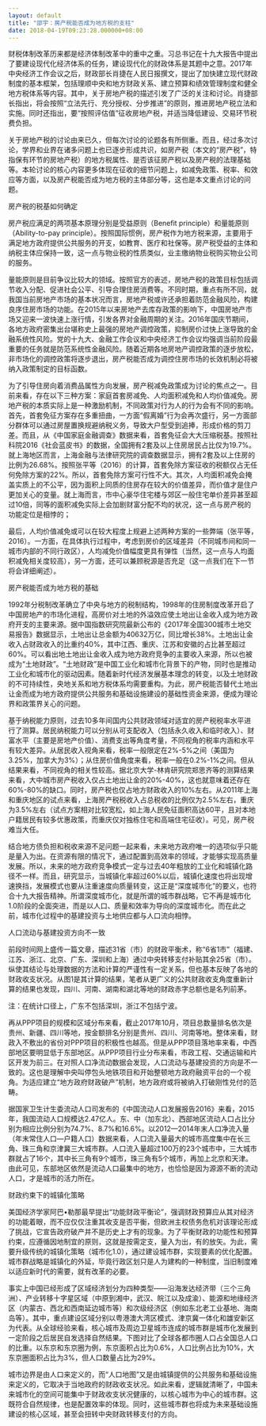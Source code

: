 ```yaml
---
layout: default
title: "邵宇：房产税能否成为地方税的支柱"
date: 2018-04-19T09:23:28.000000+08:00
---
```


财税体制改革历来都是经济体制改革中的重中之重。习总书记在十九大报告中提出了要建设现代化经济体系的任务，建设现代化的财政体系是其题中之意。2017年中央经济工作会议之后，财政部长肖捷在人民日报撰文，提出了加快建立现代财政制度的基本框架，包括理顺中央和地方财政关系、建立预算和绩效管理制度和健全地方税体系等内容。其中，关于房地产税的描述引发了广泛的关注和讨论。肖捷部长指出，将会按照“立法先行、充分授权、分步推进”的原则，推进房地产税立法和实施。同时还指出，要“按照评估值”征收房地产税，并适当降低建设、交易环节税费负担。

关于房地产税的讨论由来已久，但每次讨论的论题各有所侧重。而且，经过多次讨论，学界和业界在诸多问题上也已逐步形成共识，如房产税（本文的“房产税”，特指保有环节的房地产税）的地方税属性、是否该征房产税以及房产税的法理基础等。本轮讨论的核心内容更多体现在征收的细节问题上，如减免政策、税率、和效应等方面，以及房产税能否成为地方税的主体部分等，这也是本文重点讨论的问题。

房产税的税基如何确定

房产税应满足的两项基本原理分别是受益原则（Benefit principle）和量能原则（Ability-to-pay principle）。按照国际惯例，房产税作为地方税来源，主要用于满足地方政府提供公共服务的开支，如教育、医疗和社保等。房产税受益的主体和纳税主体应保持一致，这一点与物业税的性质类似，业主缴纳物业税购买物业公司的服务。

量能原则是目前争议比较大的领域。按照官方的表述，房地产税的政策目标包括调节收入分配、促进社会公平、引导合理住房消费等。不同时期，重点有所不同，就我国当前房地产市场的基本状况而言，房地产税或许还承担着防范金融风险，构建良序住房市场的功能。在2015年以来房地产去库存政策的影响下，中国房地产市场又迎来一波快速上涨行情，引发各界对金融周期的关注。2016年国庆节期间，各地方政府密集出台堪称史上最强的房地产调控政策，抑制房价过快上涨导致的金融系统性风险。党的十九大、金融工作会议和中央经济工作会议均强调当前阶段最重要的任务就是防范系统性金融风险。随着近期各地房地产调控政策的逐步放松，非市场化的调控政策将逐步退出，房产税能否成为调控住房市场的长效机制必将被纳入政策制定的目标函数。

为了引导住房向着消费品属性方向发展，房产税减免政策成为讨论的焦点之一。目前来看，存在以下三种方案：家庭首套房减免、人均面积减免和人均价值减免。房地产税的本质实际上是一种激励机制，不同政策对行为人的行为会有不同的影响。首先，首套免征方案存在多重扭曲，一方面“假离婚”行为会再次盛行，另一方面部分群体可以通过房屋置换规避纳税义务，导致大户型受到追捧，形成价格的剪刀差。而且，从《中国家庭金融调查》数据来看，首套免征会大大压缩税基。按照社科院2016《社会蓝皮书》的数据，全国拥有2套及以上住房居民占比仅为19.7%。就上海地区而言，上海金融与法律研究院的调查数据显示，拥有2套及以上住房的比例为26.68%。按照张平等（2016）的计算，首套免除方案征收的税额仅占无任何免除方案的22%。所以，首套免除方案可行性不大。其次，人均面积减免会掩盖实质上的不公平，因为面积上同质的住房存在较大的价值差异，而价值才是住户更加关心的变量。就上海而言，市中心豪华住宅楼与郊区一般住宅单价差异甚至超过10倍，同等的面积减免实际上会加剧财富分配不均的状况，这一点与房产税的功能定位是相悖的；

最后，人均价值减免或可以在较大程度上规避上述两种方案的一些弊端（张平等，2016）。一方面，在具体执行过程中，考虑到房价的区域差异（不同城市间和同一城市内部的不同行政区），人均减免价值幅度更具有弹性（当然，这一点与人均面积减免相关度较高），另一方面，还可以兼顾税源是否充足（这一点我们在下一节将会详细阐述）。

房产税能否成为地方税的基础

1992年分税制改革确立了中央与地方的税制结构，1998年的住房制度改革开启了中国房地产的市场化进程，高房价对土地的外溢效应使土地出让金收入成为地方政府开支的主要来源。据中国指数研究院最新公布的《2017年全国300城市土地交易报告》数据显示，土地出让总金额为40632万亿，同比增长38%。土地出让金收入占财政收入的比重约40%，其中江西、重庆、江苏和安徽的占比甚至超过60%。可以看出地土地出让金收入成为地方政府竞争的主要收入来源，所以也被成为“土地财政”。“土地财政”是中国工业化和城市化背景下的产物，同时也是推动工业化和城市化的驱动因素。随着新时代经济发展基本理念的转变，以及土地财政的不可持续性，央地关系和地方税体系均需要重构。为此，房产税能否替代土地出让金而成为地方政府提供公共服务和基础设施建设的基础性资金来源，便成为理论界和政策界关心的问题。

基于纳税能力原则，过去10多年间国内公共财政领域对适宜的房产税税率水平进行了测算。居民纳税能力可以分别从可支配收入（包括永久收入和临时收入）、财富水平（主要是房地产价值）、消费支出等角度考量，不同视角的税率内涵和水平有较大差异。从居民收入视角来看，税率一般限定在2%-5%之间（美国为3.25%，加拿大为3%）；从住房价值角度来看，税率一般在0.2%-1%之间。但从结果来看，不同视角的相关性较高。据北京大学-林肯研究院郑思齐等的测算结果来看，大中城市房产税收入仅占土地出让金的20%-40%，这也就意味着还存在60%-80%的缺口。同时，房产税也仅占地方财政收入的10%左右。从2011年上海和重庆地区的试点来看，上海房产税税收入占总税收的比例仅为2.5%左右，重庆为3.5%左右（试点方案相对比较宽松，如上海人民免征面积高达60平，且对本地户籍居民有较多优惠政策，而重庆仅对独栋住宅和高端住宅征收）。可见，房产税难当大任。

结合地方债负担和税收来源不足问题一起来看，未来地方政府唯一的选项似乎只能是量入为出。在资源有限的情况下，通过配置到高效率的领域，才能够实现高质量发展。所以，未来的地方政府竞争模式一定与过去40年粗放的工业化和城镇化路径不一样。而且，研究显示，当城镇化率超过60%以后，城镇化速度也将出现增速换挡，发展模式也要从注重速度向质量转变，这正是“深度城市化”的要义，也符合十九大报告精神。所谓深度城市化，就是所谓的城市群战略，它不再是城市化1.0阶段的全面突进，而是以人口、质量和效率为导向的深度城市化。而在此之前，城市化过程中的基建投资与土地供应都与人口流向相悖。

人口流动与基建投资方向不一致

前段时间网上盛传一篇文章，描述31省（市）的财政平衡术，称“6省1市”（福建、江苏、浙江、北京、广东、深圳和上海）通过中央转移支付补贴其余25省（市）。纵使其结论与处理数据的方法和计算的严谨性有一定关系，但也基本反映了各地的财政收支状况。从图1是其计算的结果，笔者从更广义的公共财政收支角度重新计算的结果也发现，四川、河南、湖南和湖北等地的财政赤字总额也是名列前茅。

注：在统计口径上，广东不包括深圳，浙江不包括宁波。

再从PPP项目的规模和区域分布来看，截止2017年10月，项目总数量排名依次是贵州、新疆、四川等地，按金额排名分别是贵州、四川、河南等地。整体来看，财政入不敷出的省份对PPP项目的积极性也越高。但是从PPP项目落地率来看，中西部地区要明显低于东部地区。从PPP项目行业分布来看，市政工程、交通运输和片区开发为前三。在对照人口净流动数据会发现，人口流动与基建投资的方向是不一致的。这也是理解中央叫停包头地铁项目和开始整顿地方政府融资平台的一个视角。为适应建立“地方政府财政破产”机制，地方政府或将被纳入打破刚性兑付的范畴。

据国家卫生计生委流动人口司发布的《中国流动人口发展报告2016》来看，2015年，我国流动人口规模达2.47亿人。东、中（加东北）、西部地区流动人口占比分别为相应比例分别为74.7%、8.7%和16.6%。以2012—2014年末人口净流入量（年末常住人口—户籍人口）数据来看，人口流入量最大的城市高度集中在长三角、珠三角和京津冀三大城市群。人口流入量超过100万的23个城市中，三大城市群就占了16个，其中长三角有9个城市，珠三角有5个城市，再加上北京和天津。由此可见，东部地区依然是流动人口最集中的地方，也恰恰是因为源源不断的流动人口，才是城市的活力所在。

财政约束下的城镇化策略

美国经济学家阿巴•勒那最早提出“功能财政平衡论”，强调财政预算应从其对经济的功能着眼，而不应仅仅注重其收支是否平衡，但欧洲主权债务危机对该理论形成了挑战，它宣告政府破产并不是历史上才有的现象。为了平衡财政的功能性和预算约束，应遵循因地制宜的原则，这就是按需定支，量入为出，有的放矢。为此，需要升级传统的城镇化策略（城市化1.0），通过建设城市群，实现要素的优化配置。城市群战略是城镇化的外延，毕竟行政区划只是人为建构的一种制度，当旧制度难以适应新时代的需要，就有改革的必要。

事实上中国已经形成了区域经济划分为四种类型——沿海发达经济带（三个三角洲）、产业转移十字星区域（中原到湘中，武汉、皖江以及成渝）、能源和地缘经济区（内蒙古、西北和西南延边城市等）和次级经济区（例如东北老工业基地、海南岛等）。其中，重点建设区域分别以粤港澳大湾区模式、津京冀一体化和雄安新区为代表。从全球经验来看，核心城市及周边卫星城市连成的城市群是城市化发展到一定阶段之后居民自发选择自然结果。下图对比了全球各都市圈人口占全国总人口的比重。以东京和东京圈为例，东京面积占比为0.6%，人口比例占比为10%，大东京圈面积占比为3%，但人口数量占比为29%。

城市边界是由人口来定义的，而“人口地图”又是由城镇提供的公共服务和基础设施来定义的，它取决于当地政府的财政收支状况。如此来看，逻辑就清晰了，中国未来城市化的空间可能集中于财政收支状况健康的，以核心城市为中心的城市群。这既符合自然规律，也是配置效率的体现。同时，这些城市群也将成为未来基础设施建设的核心区域，甚至会扭转中央财政转移支付的方向。

